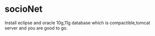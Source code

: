 # socioNet
Install eclipse and oracle 10g,11g database which is compactible,tomcat server and you are good to go.
